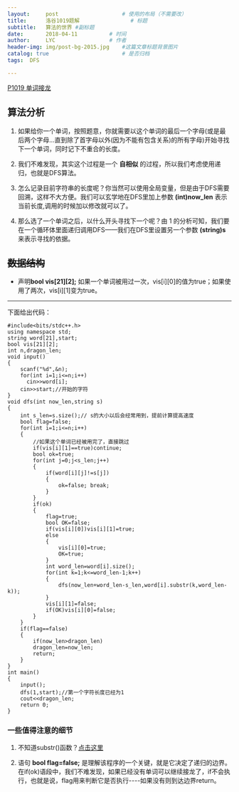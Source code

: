 ```yaml
---
layout:     post   				    # 使用的布局（不需要改）
title:      洛谷1019题解 				# 标题 
subtitle:   算法的世界 #副标题
date:       2018-04-11			# 时间
author:     LYC					# 作者
header-img: img/post-bg-2015.jpg 	#这篇文章标题背景图片
catalog: true 						# 是否归档
tags:  DFS

---
```


[P1019 单词接龙](https://www.luogu.org/problem/show?pid=1019)

## 算法分析

1. 如果给你一个单词，按照题意，你就需要以这个单词的最后一个字母(或是最后两个字母...直到除了首字母以外(因为不能有包含关系)的所有字母)开始寻找下一个单词，同时记下不重合的长度。

2. 我们不难发现，其实这个过程是一个 **自相似** 的过程，所以我们考虑使用递归，也就是DFS算法。

3. 怎么记录目前字符串的长度呢？你当然可以使用全局变量，但是由于DFS需要回溯，这样不大方便。我们可以玄学地在DFS里加上参数 **(int)now\_len** 表示当前长度,调用的时候加以修改就可以了。

4. 那么选了一个单词之后，以什么开头寻找下一个呢？由 1 的分析可知，我们要在一个循环体里面递归调用DFS——我们在DFS里设置另一个参数 **(string)s** 来表示寻找的依据。

## ~~数据结构~~

 - 声明**bool vis[21][2];**  如果一个单词被用过一次，vis[i][0]的值为true；如果使用了两次，vis[i][1]变为true。

------------

下面给出代码：

```
#include<bits/stdc++.h>
using namespace std;
string word[21],start;
bool vis[21][2];
int n,dragon_len;
void input()
{
    scanf("%d",&n);
    for(int i=1;i<=n;i++)
      cin>>word[i];
    cin>>start;//开始的字符 
}
void dfs(int now_len,string s)
{
    int s_len=s.size();// s的大小以后会经常用到，提前计算提高速度 
    bool flag=false;
    for(int i=1;i<=n;i++)
    {
        //如果这个单词已经被用完了，直接跳过 
        if(vis[i][1]==true)continue; 
        bool ok=true;
        for(int j=0;j<s_len;j++)
        {
            if(word[i][j]!=s[j])
            {
                ok=false; break;
            }
        }
        if(ok)
        {
            flag=true;
            bool OK=false;
            if(vis[i][0])vis[i][1]=true;
            else 
            {
                vis[i][0]=true;
                OK=true;
            }
            int word_len=word[i].size();
            for(int k=1;k<=word_len-1;k++)
            {
                dfs(now_len+word_len-s_len,word[i].substr(k,word_len-k));
            }
            vis[i][1]=false;
            if(OK)vis[i][0]=false;
        }        
    }
    if(flag==false)
    {
        if(now_len>dragon_len)
        dragon_len=now_len;
        return;
    }
}
int main()
{
    input();
    dfs(1,start);//第一个字符长度已经为1 
    cout<<dragon_len;
    return 0;
}
```
### 一些值得注意的细节

1. 不知道substr()函数？[点击这里](https://baike.baidu.com/item/substr%E6%96%B9%E6%B3%95/5913949?fr=aladdin)

2. 语句 **bool flag=false;** 是理解该程序的一个关键，就是它决定了递归的边界。在if(ok)语段中，我们不难发现，如果已经没有单词可以继续接龙了，if不会执行，也就是说，flag用来判断它是否执行----如果没有则到达边界return。
